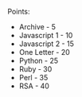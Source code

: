Points:
* Archive - 5
* Javascript 1 - 10
* Javascript 2 - 15
* One Letter - 20
* Python - 25
* Ruby - 30
* Perl - 35
* RSA - 40
